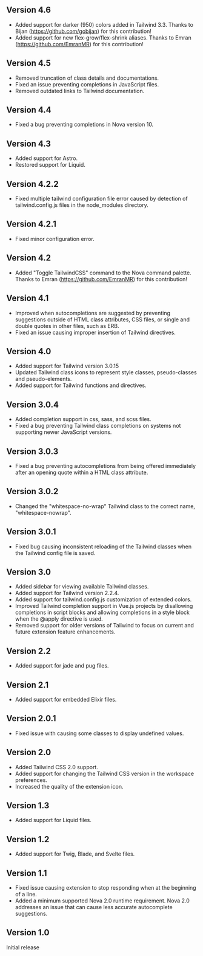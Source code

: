 ## Version 4.6

* Added support for darker (950) colors added in Tailwind 3.3. Thanks to Bijan (https://github.com/gobijan) for this contribution!
* Added support for new flex-grow/flex-shrink aliases. Thanks to Emran (https://github.com/EmranMR) for this contribution!

## Version 4.5

* Removed truncation of class details and documentations.
* Fixed an issue preventing completions in JavaScript files.
* Removed outdated links to Tailwind documentation.

## Version 4.4

* Fixed a bug preventing completions in Nova version 10.

## Version 4.3

* Added support for Astro.
* Restored support for Liquid.

## Version 4.2.2

* Fixed multiple tailwind configuration file error caused by detection of tailwind.config.js files in the node_modules directory.

## Version 4.2.1

* Fixed minor configuration error.

## Version 4.2

* Added "Toggle TailwindCSS" command to the Nova command palette. Thanks to Emran (https://github.com/EmranMR) for this contribution!

## Version 4.1

* Improved when autocompletions are suggested by preventing suggestions outside of HTML class attributes, CSS files, or single and double quotes in other files, such as ERB.
* Fixed an issue causing improper insertion of Tailwind directives.

## Version 4.0

* Added support for Tailwind version 3.0.15
* Updated Tailwind class icons to represent style classes, pseudo-classes and pseudo-elements.
* Added support for Tailwind functions and directives.

## Version 3.0.4

* Added completion support in css, sass, and scss files.
* Fixed a bug preventing Tailwind class completions on systems not supporting newer JavaScript versions.

## Version 3.0.3

* Fixed a bug preventing autocompletions from being offered immediately after an opening quote within a HTML class attribute.

## Version 3.0.2

* Changed the "whitespace-no-wrap" Tailwind class to the correct name, "whitespace-nowrap".

## Version 3.0.1

* Fixed bug causing inconsistent reloading of the Tailwind classes when the Tailwind config file is saved.

## Version 3.0

* Added sidebar for viewing available Tailwind classes.
* Added support for Tailwind version 2.2.4.
* Added support for tailwind.config.js customization of extended colors.
* Improved Tailwind completion support in Vue.js projects by disallowing completions in script blocks and allowing completions in a style block when the @apply directive is used.
* Removed support for older versions of Tailwind to focus on current and future extension feature enhancements.

## Version 2.2

* Added support for jade and pug files.

## Version 2.1

* Added support for embedded Elixir files.

## Version 2.0.1

* Fixed issue with causing some classes to display undefined values.

## Version 2.0

* Added Tailwind CSS 2.0 support.
* Added support for changing the Tailwind CSS version in the workspace preferences.
* Increased the quality of the extension icon.

## Version 1.3

* Added support for Liquid files.

## Version 1.2

* Added support for Twig, Blade, and Svelte files.

## Version 1.1

* Fixed issue causing extension to stop responding when at the beginning of a line.
* Added a minimum supported Nova 2.0 runtime requirement. Nova 2.0 addresses an issue that can cause less accurate autocomplete suggestions.

## Version 1.0

Initial release
